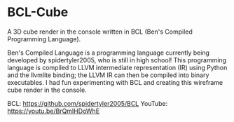 # BCL-Cube
A 3D cube render in the console written in BCL (Ben's Compiled Programming Language).

Ben's Compiled Language is a programming language currently being developed by spidertyler2005, who is still in high school! This programming language is compiled to LLVM intermediate representation (IR) using Python and the llvmlite binding; the LLVM IR can then be compiled into binary executables. I had fun experimenting with BCL and creating this wireframe cube render in the console.

BCL: https://github.com/spidertyler2005/BCL
YouTube: https://youtu.be/BrQmIHDoWhE
